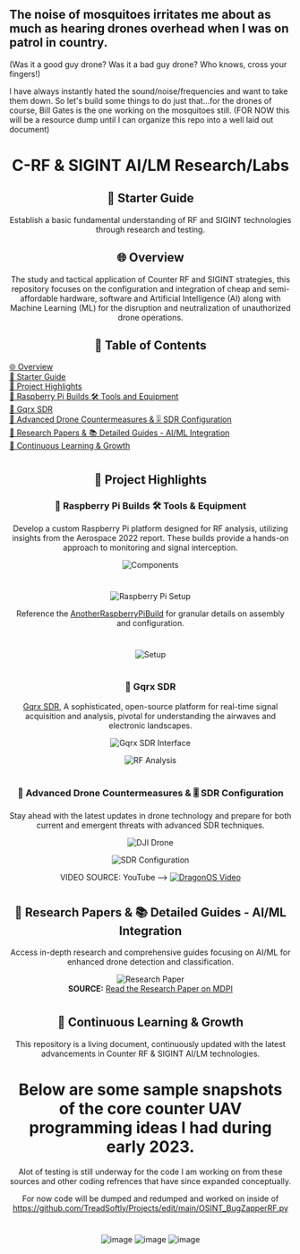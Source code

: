 ## The noise of mosquitoes irritates me about as much as hearing drones overhead when I was on patrol in country. 
(Was it a good guy drone? Was it a bad guy drone? Who knows, cross your fingers!)

I have always instantly hated the sound/noise/frequencies and want to take them down. 
So let's build some things to do just that...for the drones of course, Bill Gates is the one working on the mosquitoes still.
(FOR NOW this will be a resource dump until I can organize this repo into a well laid out document)

<div align="center">

##
  
# C-RF & SIGINT AI/LM Research/Labs

## 🔰 Starter Guide
Establish a basic fundamental understanding of RF and SIGINT technologies through research and testing. 

## 🌐 Overview
The study and tactical application of Counter RF and SIGINT strategies, this repository focuses on the configuration and integration of cheap and semi-affordable hardware, software and Artificial Intelligence (AI) along with Machine Learning (ML) for the disruption and neutralization of unauthorized drone operations.

## 📑 Table of Contents
<ul style="list-style-type: none; padding: 0; text-align: left;">
  <li><a href="#overview">🌐 Overview</a></li>
  <li><a href="#starter-guide">🔰 Starter Guide</a></li>
  <li><a href="#project-highlights">🚀 Project Highlights</a></li>
  <li><a href="#raspberry-pi-builds">🥧 Raspberry Pi Builds 🛠️ Tools and Equipment</a></li>
  <li><a href="#gqrx-sdr">📡 Gqrx SDR</a></li>
  <li><a href="#advanced-drone-countermeasures">🚁 Advanced Drone Countermeasures & 🎚️ SDR Configuration</a></li>
  <li><a href="#research-papers">🧠 Research Papers & 📚 Detailed Guides - AI/ML Integration</a></li>
  <li><a href="#continuous-learning--growth">🚀 Continuous Learning & Growth</a></li>
</ul>
  
</div>

<div align="center">

#

## 🚀 Project Highlights

### 🥧 Raspberry Pi Builds 🛠️ Tools & Equipment
Develop a custom Raspberry Pi platform designed for RF analysis, utilizing insights from the Aerospace 2022 report. These builds provide a hands-on approach to monitoring and signal interception.

![Components](https://github.com/TreadSoftly/Projects/assets/121847455/4895358d-550e-4eb1-a232-7e61b0e0ec73)
#
![Raspberry Pi Setup](https://github.com/TreadSoftly/Projects/assets/121847455/bbcc2a1e-83e6-48f4-832a-141d2d3810bc)

Reference the [AnotherRaspberryPiBuild](https://github.com/TreadSoftly/Projects/blob/main/AnotherRaspberryPiBuild.md) for granular details on assembly and configuration.
#
![Setup](https://github.com/TreadSoftly/Projects/assets/121847455/c8747ec0-4e4a-4781-9b97-e4b19b4adb8b)

</div>

<div align="center">

#
  
### 📡 Gqrx SDR
[Gqrx SDR](https://www.gqrx.dk/), A sophisticated, open-source platform for real-time signal acquisition and analysis, pivotal for understanding the airwaves and electronic landscapes.

![Gqrx SDR Interface](https://github.com/TreadSoftly/Projects/assets/121847455/310d9fce-338e-4a51-8cff-4ec1639feb89)

![RF Analysis](https://github.com/TreadSoftly/Projects/assets/121847455/66947de1-0139-4071-894a-103e4e5d721f)

</div>

<div align="center">

#

### 🚁 Advanced Drone Countermeasures & 🎚️ SDR Configuration
Stay ahead with the latest updates in drone technology and prepare for both current and emergent threats with advanced SDR techniques.

![DJI Drone](https://github.com/TreadSoftly/Projects/assets/121847455/1e34ec02-524c-4d0a-9bef-6c37a26303a6)

![SDR Configuration](https://github.com/TreadSoftly/Projects/assets/121847455/cb5a9443-e099-43ba-83f7-20c9416edce8)

VIDEO SOURCE: YouTube -->
[![DragonOS Video](https://img.youtube.com/vi/fT4xAdfLYcY/0.jpg)](https://www.youtube.com/watch?v=fT4xAdfLYcY "DragonOS Focal - YouTube")

</div>

<div align="center">

#
  
## 🧠 Research Papers & 📚 Detailed Guides - AI/ML Integration 
Access in-depth research and comprehensive guides focusing on AI/ML for enhanced drone detection and classification.

![Research Paper](https://github.com/TreadSoftly/Projects/assets/121847455/13a4d9ef-e76c-48e9-8ac4-17520701102f)  
**SOURCE:** [Read the Research Paper on MDPI](https://www.mdpi.com/2226-4310/9/12/738)

</div>

<div align="center">

#
  
## 🚀 Continuous Learning & Growth 
This repository is a living document, continuously updated with the latest advancements in Counter RF & SIGINT AI/LM technologies.

# Below are some sample snapshots of the core counter UAV programming ideas I had during early 2023. 
Alot of testing is still underway for the code I am working on from these sources and other coding refrences that have since expanded conceptually. 

For now code will be dumped and redumped and worked on inside of https://github.com/TreadSoftly/Projects/edit/main/OSINT_BugZapperRF.py 
#
![image](https://github.com/TreadSoftly/Projects/assets/121847455/00fc0626-7c49-4bec-b627-ceaa003c017c)
![image](https://github.com/TreadSoftly/Projects/assets/121847455/9467d8bb-8d8c-4f8d-8c19-74ff5900aaae)
![image](https://github.com/TreadSoftly/Projects/assets/121847455/0c30c924-9fb0-4ce9-aa8b-1f7ba4423381)

</div>
